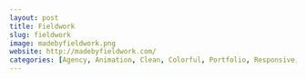 ```yaml
---
layout: post
title: Fieldwork
slug: fieldwork
image: madebyfieldwork.png
website: http://madebyfieldwork.com/
categories: [Agency, Animation, Clean, Colorful, Portfolio, Responsive, Studio]
---
```

